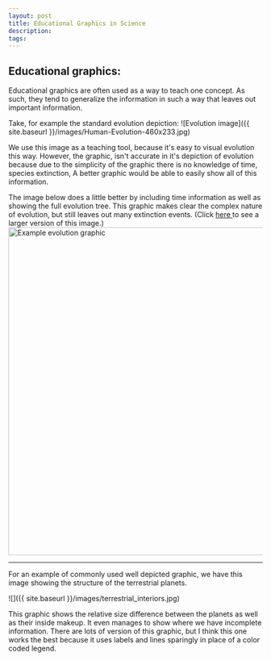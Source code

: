 ```yaml
---
layout: post
title: Educational Graphics in Science 
description: 
tags: 
---
```


## Educational graphics: 

Educational graphics are often used as a way to teach one concept. As such, they tend to generalize the information in such a way that leaves out important information. 

Take, for example the standard evolution depiction: 
![Evolution image]({{ site.baseurl }}/images/Human-Evolution-460x233.jpg)

We use this image as a teaching tool, because it's easy to visual evolution this way.
However, the graphic, isn't accurate in it's depiction of evolution because due to the simplicity of the graphic there is no knowledge of time, species extinction, 
A better graphic would be able to easily show all of this information. 

The image below does a little better by including time information as well as showing the full evolution tree. This graphic makes clear the complex nature of evolution, but still leaves out many extinction events. (Click
<a href="http://www.lucasbrouwers.nl/blog/wp-content/uploads/2009/12/Evo_large.gif">
here
</a>
to see a larger version of this image.)
<img src="http://www.lucasbrouwers.nl/blog/wp-content/uploads/2009/12/Evo_large.gif" alt="Example evolution graphic" width="650px">



----
For an example of commonly used well depicted graphic, we have this image showing the structure of the terrestrial planets. 

![]({{ site.baseurl }}/images/terrestrial_interiors.jpg)

This graphic shows the relative size difference between the planets as well as their inside makeup. It even manages to show where we have incomplete information. 
There are lots of version of this graphic, but I think this one works the best because it uses labels and lines sparingly in place of a color coded legend. 
